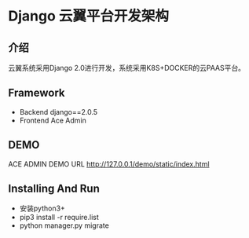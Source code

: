 # Django 云翼平台开发架构

##  介绍

云翼系统采用Django 2.0进行开发，系统采用K8S+DOCKER的云PAAS平台。

## Framework

 * Backend django==2.0.5
 * Frontend Ace Admin

## DEMO

ACE ADMIN DEMO URL http://127.0.0.1/demo/static/index.html

## Installing And Run

* 安装python3+
* pip3 install -r require.list
* python manager.py migrate
